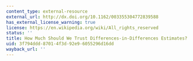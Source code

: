 ```yaml
---
content_type: external-resource
external_url: http://dx.doi.org/10.1162/003355304772839588
has_external_license_warning: true
license: https://en.wikipedia.org/wiki/All_rights_reserved
status: ''
title: How Much Should We Trust Differences-in-Differences Estimates?
uid: 3f794ddd-8701-4f3d-92e9-6055296d16dd
wayback_url: ''
---
```

